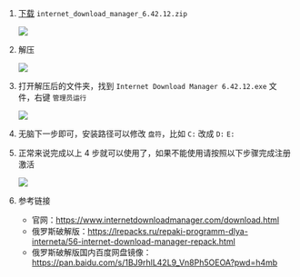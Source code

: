 1. [下载](https://pcdiy.xyz/%E7%94%B5%E8%84%91%E8%BD%AF%E4%BB%B6/%E4%B8%8B%E8%BD%BD%E5%B7%A5%E5%85%B7/%E5%A4%9A%E7%BA%BF%E7%A8%8B%E4%B8%8B%E8%BD%BD%E5%99%A8.Internet_Download_Manager) `internet_download_manager_6.42.12.zip`

    ![](https://img.pcdiy.xyz/file/146e87bdb1c014bcbc09b.png)
2. 解压

    ![](https://img.pcdiy.xyz/file/3cbc6cb469f6ac6cb9fe5.png)
3. 打开解压后的文件夹，找到 `Internet Download Manager 6.42.12.exe` 文件，右键 `管理员运行`

    ![](https://img.pcdiy.xyz/file/f56e6e1dbbd463e41542d.png)
4. 无脑下一步即可，安装路径可以修改 `盘符`，比如 `C:` 改成 `D:` `E:`
5. 正常来说完成以上 4 步就可以使用了，如果不能使用请按照以下步骤完成注册激活

    ![](https://www.upload.ee/image/16748999/idm_registration.gif)
6. 参考链接

    * 官网：https://www.internetdownloadmanager.com/download.html
    * 俄罗斯破解版：https://lrepacks.ru/repaki-programm-dlya-interneta/56-internet-download-manager-repack.html
    * 俄罗斯破解版国内百度网盘镜像：https://pan.baidu.com/s/1BJ9rhlL42L9_Vn8Ph5OEOA?pwd=h4mb